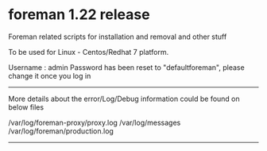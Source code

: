 # foreman 1.22 release
Foreman related scripts for installation and removal and other stuff

To be used for Linux - Centos/Redhat 7 platform.

Username : admin
Password has been reset to "defaultforeman", please change it once you log in

--------------------------------------------------------------------------------------------------
More details about the error/Log/Debug information could be found on below files

/var/log/foreman-proxy/proxy.log
/var/log/messages
/var/log/foreman/production.log

--------------------------------------------------------------------------------------------------
